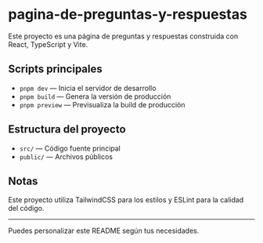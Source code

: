 # pagina-de-preguntas-y-respuestas

Este proyecto es una página de preguntas y respuestas construida con React, TypeScript y Vite.

## Scripts principales

- `pnpm dev` — Inicia el servidor de desarrollo
- `pnpm build` — Genera la versión de producción
- `pnpm preview` — Previsualiza la build de producción

## Estructura del proyecto

- `src/` — Código fuente principal
- `public/` — Archivos públicos

## Notas

Este proyecto utiliza TailwindCSS para los estilos y ESLint para la calidad del código.

---

Puedes personalizar este README según tus necesidades.
